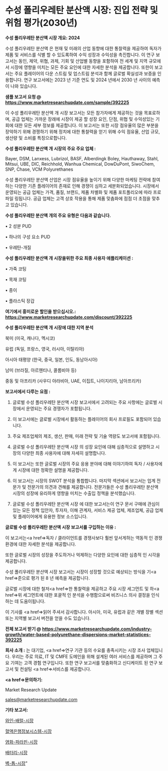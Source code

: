 # 수성 폴리우레탄 분산액 시장: 진입 전략 및 위험 평가(2030년)

<strong>수성 폴리우레탄 분산액 시장 개요: 2024</strong>

수성 폴리우레탄 분산액 은 현재 및 미래의 산업 동향에 대한 통찰력을 제공하여 독자가 제품 및 서비스를 식별 할 수 있도록하여 수익 성장과 수익성을 촉진합니다. 이 연구 보고서는 동인, 제약, 위협, 과제, 기회 및 산업별 동향을 포함하여 전 세계 및 지역 규모에서 시장에 영향을 미치는 모든 주요 요인에 대한 자세한 분석을 제공합니다. 또한이 보고서는 주요 플레이어의 다운 스트림 및 업스트림 분석과 함께 글로벌 확실성과 보증을 인용합니다. 연구 보고서에는 2023 년 기준 연도 및 2024 년에서 2030 년 사이의 예측이 나와 있습니다.



<strong>샘플 보고서 요청 @ <a href=https://www.marketresearchupdate.com/sample/392225>https://www.marketresearchupdate.com/sample/392225</a></strong>

이 수성 폴리우레탄 분산액 개 시장 보고서는 모든 참가자에게 제공하는 것을 목표로하며, 공급 업체는 가까운 장래에 시장이 제공 할 성장 요인, 단점, 위협 및 수익성있는 기회에 대한 모든 세부 정보를 제공합니다. 이 보고서는 또한 시장 점유율의 많은 부분을 장악하기 위해 경쟁하기 위해 정치에 대한 통찰력을 얻기 위해 수익 점유율, 산업 규모, 생산량 및 소비를 특징으로합니다.



<strong>수성 폴리우레탄 분산액 개 시장의 주요 주요 업체 :</strong>

Bayer, DSM, Lanxess, Lubrizol, BASF, Alberdingk Boley, Hauthaway, Stahl, Mitsui, UBE, DIC, Reichhold, Wanhua Chemical, DowDuPont, SiwoChem, SNP, Chase, VCM Polyurethanes

수성 폴리우레탄 분산액 산업은 시장 점유율을 높이기 위해 다양한 마케팅 전략에 참여하는 다양한 기존 플레이어의 존재로 인해 경쟁이 심하고 세분화되었습니다. 시장에서 운영되는 공급 업체는 가격, 품질, 브랜드, 제품 차별화 및 제품 포트폴리오에 따라 프로파일 링됩니다. 공급 업체는 고객 상호 작용을 통해 제품 맞춤화에 점점 더 초점을 맞추고 있습니다.



<strong>수성 폴리우레탄 분산액 개의 주요 유형은 다음과 같습니다.</strong>

• 2 성분 PUD

• 하나의 구성 요소 PUD

• 우레탄-개질



<strong>수성 폴리우레탄 분산액 개 시장을위한 주요 최종 사용자 애플리케이션 :</strong>

• 가죽 코팅

• 목재 코팅

• 종이

• 플라스틱 장갑



<strong>여기에서 흥미로운 할인을 받으십시오.: <a href=https://www.marketresearchupdate.com/discount/392225>https://www.marketresearchupdate.com/discount/392225</a></strong>



<strong>수성 폴리우레탄 분산액 개 시장에 대한 지역 분석</strong>

북미 (미국, 캐나다, 멕시코)

유럽 (독일, 프랑스, 영국, 러시아, 이탈리아)

아시아 태평양 (한국, 중국, 일본, 인도, 동남아시아)

남미 (브라질, 아르헨티나, 콜롬비아 등)

중동 및 아프리카 (사우디 아라비아, UAE, 이집트, 나이지리아, 남아프리카)



<strong>보고서에서 다루는 요점 :</strong>

1. 글로벌 수성 폴리우레탄 분산액 시장 보고서에서 고려되는 주요 사항에는 글로벌 시장에서 운영되는 주요 경쟁자가 포함됩니다.

2. 이 보고서에는 글로벌 시장에서 활동하는 플레이어의 회사 프로필도 포함되어 있습니다.

3. 주요 제조업체의 제조, 생산, 판매, 미래 전략 및 기술 역량도 보고서에 포함됩니다.

4. 글로벌 수성 폴리우레탄 분산액 시장 의 성장 요인에 대해 심층적으로 설명하고 시장의 다양한 최종 사용자에 대해 자세히 설명합니다.

5. 이 보고서는 또한 글로벌 시장의 주요 응용 분야에 대해 이야기하여 독자 / 사용자에게 시장에 대한 정확한 설명을 제공합니다.

6. 이 보고서는 시장의 SWOT 분석을 통합합니다. 마지막 섹션에서 보고서는 업계 전문가 및 전문가의 의견과 견해를 제공합니다. 전문가들은 수성 폴리우레탄 분산액 시장의 성장에 유리하게 영향을 미치는 수출입 정책을 분석했습니다.

7. 글로벌 수성 폴리우레탄 분산액 시장 에 대한 보고서는이 연구 문서 구매에 관심이있는 모든 정책 입안자, 투자자, 이해 관계자, 서비스 제공 업체, 제조업체, 공급 업체 및 플레이어에게 유용한 정보 소스입니다.



<strong>글로벌 수성 폴리우레탄 분산액 시장 보고서를 구입하는 이유 :</strong>

이 보고서는<a href=>독자 / 클</a>라이언트를 경쟁사보다 훨씬 앞서게하는 역동적 인 경쟁 환경에 대한 자세한 분석을 제공합니다.

또한 글로벌 시장의 성장을 주도하거나 억제하는 다양한 요인에 대한 심층적 인 시각을 제공합니다.

수성 폴리우레탄 분산액 시장 보고서는 시장이 성장할 것으로 예상되는 방식을 기<a href=>준으로</a> 평가 된 8 년 예측을 제공합니다.

글로벌 시장에 대한 철저<a href=>한 통찰력</a>을 제공하고 주요 시장 세그먼트 및 하<a href=>위 세그</a>먼트에 대한 포괄적 인 분석을 수행함으로써 비즈니스 의사 결정을 인식하는 데 도움이됩니다.

이 기사를 <a href=>읽어 주</a>셔서 감사합니다. 아시아, 미국, 유럽과 같은 개별 장별 섹션 또는 지역별 보고서 버전을 얻을 수도 있습니다.



<strong>전체 보고서 받기 @ <a href=https://www.marketresearchupdate.com/industry-growth/water-based-polyurethane-dispersions-market-statistices-392225>https://www.marketresearchupdate.com/industry-growth/water-based-polyurethane-dispersions-market-statistices-392225</a></strong>



<strong>회사 소개 :</strong>
는 대기업, <a href=>연구 기</a>관 등의 수요를 충족시키는 시장 조사 업체입니다. 우리는 주로 의료, IT 및 CMFE 도메인을 위해 설계된 여러 서비스를 제공하며 그 주요 기여는 고객 경험 연구입니다. 또한 연구 보고서를 맞춤화하고 신디케이트 된 연구 보고서 및 컨설팅 <a href=>서비</a>스를 제공합니다.



<strong><a href=>문의하기:</a></strong>

Market Research Update

sales@marketresearchupdate.com



<strong>기타 보고서:</strong>

<a href=https://www.linkedin.com/pulse/와인-배럴-시장-세분화-연구-및-목표-고객2029년-survey-spotlight-pro-24-analysis/>와인-배럴-시장</a>

<a href=https://www.linkedin.com/pulse/혈액은행정보시스템-시장-진입-전략-및-위험-평가2029년-consumer-connection-chronicles-24--hmqzf/>혈액은행정보시스템-시장</a>

<a href=https://www.linkedin.com/pulse/염화-파라핀-시장-현재-및-미래-성장-2029-survey-spotlight-pro-24-analysis-a7raf/>염화-파라핀-시장</a>

<a href=https://www.linkedin.com/pulse/배터리-시장-세분화-연구-및-목표-고객2030년-isdailynews-drnpf/>배터리-시장</a>

<a href=https://www.linkedin.com/pulse/벽-톱-시장-세분화-연구-및-목표-고객2029년-trendsetters-talk-360-analysis-x1dqf/>벽-톱-시장</a>"
